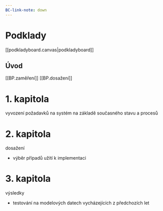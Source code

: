 ```yaml
---
BC-link-note: down
---
```


# Podklady
[[podkladyboard.canvas|podkladyboard]]
## Úvod
[[BP.zaměření]]
[[BP.dosažení]]

# 1. kapitola
vyvození požadavků na systém na základě současného stavu a procesů

# 2. kapitola
dosažení
- výběr případů užití k implementaci

# 3. kapitola
výsledky
- testování na modelových datech vycházejících z předchozích let